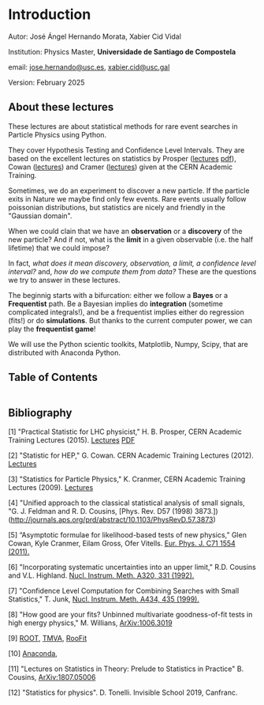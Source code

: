# Introduction

Autor: José Ángel Hernando Morata, Xabier Cid Vidal

Institution: Physics Master, **Universidade de Santiago de Compostela**

email: jose.hernando@usc.es, xabier.cid@usc.gal 

Version: February 2025


## About these lectures

These lectures are about statistical methods for rare event searches in Particle Physics using Python. 

They cover Hypothesis Testing and Confidence Level Intervals. They are based on the excellent lectures on statistics by Prosper ([lectures](https://indico.cern.ch/event/358542) [pdf](https://arxiv.org/pdf/1504.00945.pdf)), Cowan ([lectures](http://indico.cern.ch/event/173726/)) and Cramer ([lectures](https://indico.cern.ch/event/48425/)) given at the CERN Academic Training.

Sometimes, we do an experiment to discover a new particle. If the particle exits in Nature we maybe find only few events. 
Rare events usually follow poissonian distributions, but statistics are nicely and friendly in the "Gaussian domain".

When we could clain that we have an **observation** or a **discovery** of the new particle? 
And if not, what is the **limit** in a given observable (i.e. the half lifetime) that we could impose?

In fact, *what does it mean discovery, observation, a limit, a confidence level interval?* and, *how do we compute them from data?* These are the questions we try to answer in these lectures.

The beginnig starts with a bifurcation: either we follow a **Bayes** or a **Frequentist** path.
Be a Bayesian implies do **integration** (sometime complicated integrals!), and be a frequentist implies either do regression (fits!) or do **simulations**.  But thanks to the current computer power, we can play the **frequentist game**!

We will use the Python scientic toolkits, Matplotlib, Numpy, Scipy, that are distributed with Anaconda Python. 

## Table of Contents

```{tableofcontents}
```

## Bibliography

[1] "Practical Statistic for LHC physicist," H. B. Prosper, CERN Academic Training Lectures (2015). [Lectures](https://indico.cern.ch/event/358542/) [PDF](https://arxiv.org/pdf/1504.00945.pdf)

[2] "Statistic for HEP," G. Cowan. CERN Academic Training Lectures (2012). [Lectures](http://indico.cern.ch/event/173726/)

[3] "Statistics for Particle Physics," K. Cranmer, CERN Academic Training Lectures (2009). [Lectures](https://indico.cern.ch/event/48425/)

[4] "Unified approach to the classical statistical analysis of small signals, "G. J. Feldman and R. D. Cousins, [Phys. Rev. D57 (1998) 3873.])(http://journals.aps.org/prd/abstract/10.1103/PhysRevD.57.3873)

[5] “Asymptotic formulae for likelihood-based tests of new physics,” Glen Cowan, Kyle Cranmer, Eilam Gross, Ofer Vitells. [Eur. Phys. J. C71 1554 (2011).](https://arxiv.org/abs/1007.1727)

[6] "Incorporating systematic uncertainties into an upper limit," R.D. Cousins and V.L. Highland. [Nucl. Instrum. Meth. A320, 331 (1992).](http://www.sciencedirect.com/science/article/pii/0168900292907945)

[7] "Confidence Level Computation for Combining Searches with Small Statistics," T. Junk, [Nucl. Instrum. Meth. A434, 435 (1999).](https://arxiv.org/abs/hep-ex/9902006)

[8] "How good are your fits? Unbinned multivariate goodness-of-fit tests in high energy physics," M. Willians, [ArXiv:1006.3019](https://arxiv.org/abs/1006.3019)

[9] [ROOT](https://root.cern.ch), [TMVA](http://tmva.sourceforge.net), [RooFit](https://root.cern.ch/roofit)

[10] [Anaconda](https://anaconda.org), 

[11] "Lectures on Statistics in Theory: Prelude to Statistics in Practice" B. Cousins, [ArXiv:1807.05006](https://arxiv.org/abs/1807.05996)

[12] "Statistics for physics". D. Tonelli. Invisible School 2019, Canfranc.